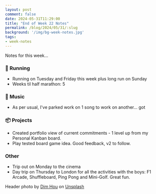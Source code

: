 ```yaml
---
layout: post
comment: false
date: 2024-05-31T11:29:00
title: "End of Week 22 Notes"
permalink: /blog/2024/05/31/:slug
background: '/img/bg-week-notes.jpg'
tags:
- week-notes
---
```


Notes for this week...

### 🏃 Running

* Running on Tuesday and Friday this week plus long run on Sunday
* Weeks til half marathon: 5

### 🎸 Music

* As per usual, I've parked work on 1 song to work on another... got 

### 📦 Projects

* Created portfolio view of current commitments - 1 level up from my Personal Kanban board. 
* Play tested board game idea. Good feedback, v2 to follow.

### Other

* Trip out on Monday to the cinema
* Day trip on Thursday to London for all the activities with the boys: F1 Arcade, Shuffleboard, Ping Pong and Mini-Golf. Great fun.

<span class="caption">
Header photo by <a href="https://unsplash.com/@dimhou?utm_content=creditCopyText&utm_medium=referral&utm_source=unsplash">Dim Hou</a> on <a href="https://unsplash.com/photos/white-lined-paper-AVYo3X6XZYg?utm_content=creditCopyText&utm_medium=referral&utm_source=unsplash">Unsplash</a>
</span>
 
